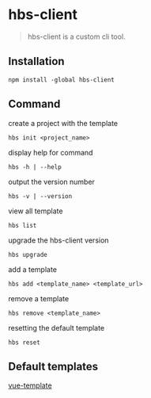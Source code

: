 # hbs-client

> hbs-client is a custom cli tool.

## Installation

```
npm install -global hbs-client
```

## Command

create a project with the template

```
hbs init <project_name>
```

display help for command

```
hbs -h | --help
```

output the version number

```
hbs -v | --version
```

view all template

```
hbs list
```

upgrade the hbs-client version

```
hbs upgrade
```

add a template

```
hbs add <template_name> <template_url>
```

remove a template

```
hbs remove <template_name>
```

resetting the default template

```
hbs reset
```

## Default templates

[vue-template](https://github.com/Hongbusi/vue-template)
  